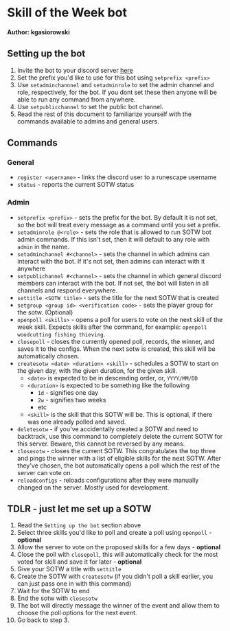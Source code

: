 # Skill of the Week bot
#### Author: kgasiorowski

## Setting up the bot
1. Invite the bot to your discord server [here](https://www.google.com) 
2. Set the prefix you'd like to use for this bot using `setprefix <prefix>`
3. Use `setadminchannnel` and `setadminrole` to set the admin channel and role, respectively, for the bot. If you dont set these then anyone will be able to run any command from anywhere.
4. Use `setpublicchannel` to set the public bot channel.
5. Read the rest of this document to familiarize yourself with the commands available to admins and general users.

## Commands
### General

- `register <username>` - links the discord user to a runescape username
- `status` - reports the current SOTW status

### Admin

- `setprefix <prefix>` - sets the prefix for the bot. By default it is not set, so the bot will treat every message as a command until you set a prefix.
- `setadminrole @<role>` - sets the role that is allowed to run SOTW bot admin commands. If this isn't set, then it will default to any role with `admin` in the name.
- `setadminchannel #<channel>` - sets the channel in which admins can interact with the bot. If it's not set, then admins can interact with it anywhere
- `setpublichannel #<channel>` - sets the channel in which general discord members can interact with the bot. If not set, the bot will listen in all channels and respond everywhere.
- `settitle <SOTW title>` - sets the title for the next SOTW that is created
- `setgroup <group id> <verification code>` - sets the player group for the sotw. (Optional)
- `openpoll <skills>` - opens a poll for users to vote on the next skill of the week skill. Expects skills after the command, for example: `openpoll woodcutting fishing thieving`.
- `closepoll` - closes the currently opened poll, records, the winner, and saves it to the configs. When the next sotw is created, this skill will be automatically chosen.
- `createsotw <date> <duration> <skill>` - schedules a SOTW to start on the given day, with the given duration, for the given skill. 
  - `<date>` is expected to be in descending order, or, `YYYY/MM/DD`
  - `<duration>` is expected to be something like the following
    - `1d` - signifies one day
    - `2w` - signifies two weeks
    - etc
  - `<skill>` is the skill that this SOTW will be. This is optional, if there was one already polled and saved.
- `deletesotw` - if you've accidentally created a SOTW and need to backtrack, use this command to completely delete the current SOTW for this server. Beware, this cannot be reversed by any means.
- `closesotw` - closes the current SOTW. This congratulates the top three and pings the winner with a list of eligible skills for the next SOTW. After they've chosen, the bot automatically opens a poll which the rest of the server can vote on.
- `reloadconfigs` - reloads configurations after they were manually changed on the server. Mostly used for development.

## TDLR - just let me set up a SOTW

1. Read the `Setting up the bot` section above
2. Select three skills you'd like to poll and create a poll using `openpoll` - **optional**
3. Allow the server to vote on the proposed skills for a few days - **optional**
4. Close the poll with `closepoll`, this will automatically check for the most voted for skill and save it for later - **optional**
5. Give your SOTW a title with `settitle`
6. Create the SOTW with `createsotw` (if you didn't poll a skill earlier, you can just pass one in with this command)
7. Wait for the SOTW to end
8. End the sotw with `closesotw`
9. The bot will directly message the winner of the event and allow them to choose the poll options for the next event.
10. Go back to step 3.